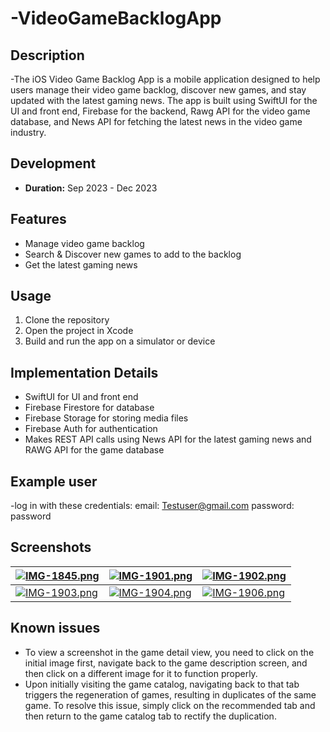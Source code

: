 
# -VideoGameBacklogApp

## Description
-The iOS Video Game Backlog App is a mobile application designed to help users manage their video game backlog, discover new games, and stay updated with the latest gaming news. The app is built using SwiftUI for the UI and front end, Firebase for the backend, Rawg API for the video game database, and News API for fetching the latest news in the video game industry.

## Development
- **Duration:** Sep 2023 - Dec 2023

## Features
- Manage video game backlog
- Search & Discover new games to add to the backlog
- Get the latest gaming news

## Usage
1. Clone the repository
2. Open the project in Xcode
3. Build and run the app on a simulator or device

## Implementation Details
- SwiftUI for UI and front end
- Firebase Firestore for database
- Firebase Storage for storing media files
- Firebase Auth for authentication
- Makes REST API calls using News API for the latest gaming news and RAWG API for the game database
## Example user
-log in with these credentials: email: Testuser@gmail.com password: password
## Screenshots
[![IMG-1845.png](https://i.postimg.cc/ZKvyQd8z/IMG-1845.png)](https://postimg.cc/6yw32TbM) | [![IMG-1901.png](https://i.postimg.cc/vH8VvZh5/IMG-1901.png)](https://postimg.cc/YjV0rkJS) | [![IMG-1902.png](https://i.postimg.cc/GtKzSg6K/IMG-1902.png)](https://postimg.cc/sGBpMmjG)
--- | --- | ---
[![IMG-1903.png](https://i.postimg.cc/FRM7X9Xs/IMG-1903.png)](https://postimg.cc/xJP0KVdW) |[![IMG-1904.png](https://i.postimg.cc/hvDNjmBC/IMG-1904.png)](https://postimg.cc/dkf5NLDd) |[![IMG-1906.png](https://i.postimg.cc/pdYJG1wS/IMG-1906.png)](https://postimg.cc/hJvmhMP8)
## Known issues
- To view a screenshot in the game detail view, you need to click on the initial image first, navigate back to the game description screen, and then click on a different image for it to function properly.
- Upon initially visiting the game catalog, navigating back to that tab triggers the regeneration of games, resulting in duplicates of the same game. To resolve this issue, simply click on the recommended tab and then return to the game catalog tab to rectify the duplication.
